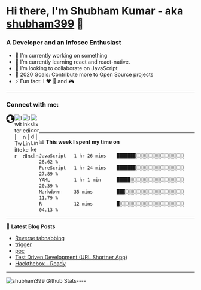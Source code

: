 # Hi there, I'm Shubham Kumar - aka [shubham399][website] 👋

### A Developer and an Infosec Enthusiast

- 🔭 I’m currently working on something
- 🌱 I’m currently learning react and react-native. 
- 👯 I’m looking to collaborate on JavaScript
- 🥅 2020 Goals: Contribute more to Open Source projects
- ⚡ Fun fact: I ❤️ 🐶 and 🎮


---
### Connect with me:

[<img align="left" alt="Website" width="22px" src="https://raw.githubusercontent.com/iconic/open-iconic/master/svg/globe.svg" />][website]
[<img align="left" alt="twitter | Twitter" width="22px" src="https://cdn.jsdelivr.net/npm/simple-icons@v3/icons/twitter.svg" />][twitter]
[<img align="left" alt="linkedin | LinkedIn" width="22px" src="https://cdn.jsdelivr.net/npm/simple-icons@v3/icons/linkedin.svg" />][linkedin]
[<img align="left" alt="discord | LinkedIn" width="22px" src="https://cdn.jsdelivr.net/npm/simple-icons@v3/icons/discord.svg" />][discord]


<br />
<br />

---
📊 **This week I spent my time on**
<!--START_SECTION:waka-->
```text
JavaScript   1 hr 26 mins    ███████░░░░░░░░░░░░░░░░░░   28.62 % 
PureScript   1 hr 24 mins    ███████░░░░░░░░░░░░░░░░░░   27.89 % 
YAML         1 hr 1 min      █████░░░░░░░░░░░░░░░░░░░░   20.39 % 
Markdown     35 mins         ███░░░░░░░░░░░░░░░░░░░░░░   11.79 % 
R            12 mins         █░░░░░░░░░░░░░░░░░░░░░░░░   04.13 % 
```
<!--END_SECTION:waka-->

---
📕 **Latest Blog Posts**
<!-- BLOG-POST-LIST:START -->
- [Reverse tabnabbing](https://www.shubhkumar.in/bug/tabnabbing/)
- [trigger](https://www.shubhkumar.in/trigger/)
- [poc](https://www.shubhkumar.in/poc/)
- [Test Driven Development (URL Shortner App)](https://www.shubhkumar.in/node/tdd/)
- [Hackthebox - Ready](https://www.shubhkumar.in/htb/ready/)
<!-- BLOG-POST-LIST:END -->
---

<img align="left" alt="shubham399 Github Stats" src="https://github-readme-stats.vercel.app/api?username=shubham399&show_icons=true&hide_border=true&count_private=true" />
----

[website]:  https://shubhkumar.in/about/
[twitter]:  https://twitter.com/shubhkumar01/
[linkedin]: https://www.linkedin.com/in/shubham399/
[discord]:  https://discordapp.com/users/397613413301354497
